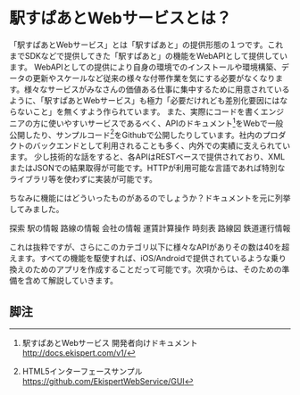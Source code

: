 # 駅すぱあとWebサービスとは？

「駅すぱあとWebサービス」とは「駅すぱあと」の提供形態の１つです。これまでSDKなどで提供してきた「駅すぱあと」の機能をWebAPIとして提供しています。
WebAPIとしての提供により自身の環境でのインストールや環境構築、データの更新やスケールなど従来の様々な付帯作業を気にする必要がなくなります。様々なサービスがみなさんの価値ある仕事に集中するために用意されているように、「駅すぱあとWebサービス」も極力「必要だけれども差別化要因にはならないこと」を無くすよう作られています。
また、実際にコードを書くエンジニアの方に使いやすいサービスであるべく、APIのドキュメント[^1]をWebで一般公開したり、サンプルコード[^2]をGithubで公開したりしています。社内のプロダクトのバックエンドとして利用されることも多く、内外での実績に支えられています。
少し技術的な話をすると、各APIはRESTベースで提供されており、XMLまたはJSONでの結果取得が可能です。HTTPが利用可能な言語であれば特別なライブラリ等を使わずに実装が可能です。

ちなみに機能にはどういったものがあるのでしょうか？ドキュメントを元に列挙してみました。

探索
駅の情報
路線の情報
会社の情報
運賃計算操作
時刻表
路線図
鉄道運行情報

これは抜粋ですが、さらにこのカテゴリ以下に様々なAPIがありその数は40を超えます。すべての機能を駆使すれば、iOS/Androidで提供されているような乗り換えのためのアプリを作成することだって可能です。次項からは、そのための準備を含めて解説していきます。

## 脚注

[^1]: 駅すぱあとWebサービス 開発者向けドキュメント http://docs.ekispert.com/v1/
[^2]: HTML5インターフェースサンプル https://github.com/EkispertWebService/GUI
